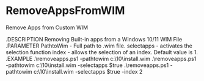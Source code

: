 # RemoveAppsFromWIM
Remove Apps from Custom WIM


.DESCRIPTION
    Removing Built-in apps from a Windows 10/11 WIM File
.PARAMETER 
    PathtoWim - Full path to .wim file.
    selectapps - activates the selection function
    index - allows the selection of an index. Default value is 1.
.EXAMPLE
    .\removeapps.ps1 -pathtowim c:\10\install.wim
    .\removeapps.ps1 -pathtowim c:\10\install.wim -selectapps $true
    .\removeapps.ps1 -pathtowim c:\10\install.wim -selectapps $true -index 2
